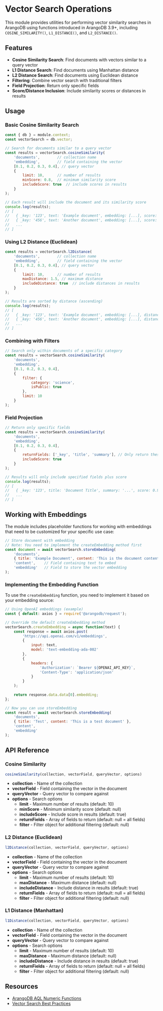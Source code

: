 # Vector Search Operations

This module provides utilities for performing vector similarity searches in ArangoDB using functions introduced in ArangoDB 3.9+, including `COSINE_SIMILARITY()`, `L1_DISTANCE()`, and `L2_DISTANCE()`.

## Features

- **Cosine Similarity Search**: Find documents with vectors similar to a query vector
- **L1 Distance Search**: Find documents using Manhattan distance
- **L2 Distance Search**: Find documents using Euclidean distance
- **Filtering**: Combine vector search with traditional filters
- **Field Projection**: Return only specific fields
- **Score/Distance Inclusion**: Include similarity scores or distances in results

## Usage

### Basic Cosine Similarity Search

```javascript
const { db } = module.context;
const vectorSearch = db.vector;

// Search for documents similar to a query vector
const results = vectorSearch.cosineSimilarity(
    'documents',        // collection name
    'embedding',        // field containing the vector
    [0.1, 0.2, 0.3, 0.4], // query vector
    {
        limit: 10,      // number of results
        minScore: 0.8,  // minimum similarity score
        includeScore: true  // include scores in results
    }
);

// Each result will include the document and its similarity score
console.log(results);
// [
//   { _key: '123', text: 'Example document', embedding: [...], score: 0.95 },
//   { _key: '456', text: 'Another document', embedding: [...], score: 0.87 },
//   ...
// ]
```

### Using L2 Distance (Euclidean)

```javascript
const results = vectorSearch.l2Distance(
    'documents',        // collection name
    'embedding',        // field containing the vector
    [0.1, 0.2, 0.3, 0.4], // query vector
    {
        limit: 10,      // number of results
        maxDistance: 1.5, // maximum distance
        includeDistance: true  // include distances in results
    }
);

// Results are sorted by distance (ascending)
console.log(results);
// [
//   { _key: '123', text: 'Example document', embedding: [...], distance: 0.35 },
//   { _key: '456', text: 'Another document', embedding: [...], distance: 0.72 },
//   ...
// ]
```

### Combining with Filters

```javascript
// Search only within documents of a specific category
const results = vectorSearch.cosineSimilarity(
    'documents',  
    'embedding',
    [0.1, 0.2, 0.3, 0.4],
    {
        filter: { 
            category: 'science',
            isPublic: true
        },
        limit: 10
    }
);
```

### Field Projection

```javascript
// Return only specific fields
const results = vectorSearch.cosineSimilarity(
    'documents',  
    'embedding',
    [0.1, 0.2, 0.3, 0.4],
    {
        returnFields: ['_key', 'title', 'summary'], // Only return these fields
        includeScore: true
    }
);

// Results will only include specified fields plus score
console.log(results);
// [
//   { _key: '123', title: 'Document Title', summary: '...', score: 0.95 },
//   ...
// ]
```

## Working with Embeddings

The module includes placeholder functions for working with embeddings that need to be customized for your specific use case:

```javascript
// Store document with embedding
// Note: You need to implement the createEmbedding method first
const document = await vectorSearch.storeEmbedding(
    'documents',  
    { title: 'Example Document', content: 'This is the document content' },
    'content',    // Field containing text to embed
    'embedding'   // Field to store the vector embedding
);
```

### Implementing the Embedding Function

To use the `createEmbedding` function, you need to implement it based on your embedding source:

```javascript
// Using OpenAI embeddings (example)
const { default: axios } = require('@arangodb/request');

// Override the default createEmbedding method
vectorSearch.createEmbedding = async function(text) {
    const response = await axios.post(
        'https://api.openai.com/v1/embeddings',
        {
            input: text,
            model: 'text-embedding-ada-002'
        },
        {
            headers: {
                'Authorization': `Bearer ${OPENAI_API_KEY}`,
                'Content-Type': 'application/json'
            }
        }
    );
    
    return response.data.data[0].embedding;
};

// Now you can use storeEmbedding
const result = await vectorSearch.storeEmbedding(
    'documents',
    { title: 'Test', content: 'This is a test document' },
    'content',
    'embedding'
);
```

## API Reference

### Cosine Similarity

```javascript
cosineSimilarity(collection, vectorField, queryVector, options)
```

- **collection** - Name of the collection
- **vectorField** - Field containing the vector in the document
- **queryVector** - Query vector to compare against
- **options** - Search options
  - **limit** - Maximum number of results (default: 10)
  - **minScore** - Minimum similarity score (default: null)
  - **includeScore** - Include score in results (default: true)
  - **returnFields** - Array of fields to return (default: null = all fields)
  - **filter** - Filter object for additional filtering (default: null)

### L2 Distance (Euclidean)

```javascript
l2Distance(collection, vectorField, queryVector, options)
```

- **collection** - Name of the collection
- **vectorField** - Field containing the vector in the document
- **queryVector** - Query vector to compare against
- **options** - Search options
  - **limit** - Maximum number of results (default: 10)
  - **maxDistance** - Maximum distance (default: null)
  - **includeDistance** - Include distance in results (default: true)
  - **returnFields** - Array of fields to return (default: null = all fields)
  - **filter** - Filter object for additional filtering (default: null)

### L1 Distance (Manhattan)

```javascript
l1Distance(collection, vectorField, queryVector, options)
```

- **collection** - Name of the collection
- **vectorField** - Field containing the vector in the document
- **queryVector** - Query vector to compare against
- **options** - Search options
  - **limit** - Maximum number of results (default: 10)
  - **maxDistance** - Maximum distance (default: null)
  - **includeDistance** - Include distance in results (default: true)
  - **returnFields** - Array of fields to return (default: null = all fields)
  - **filter** - Filter object for additional filtering (default: null)

## Resources

- [ArangoDB AQL Numeric Functions](https://docs.arangodb.com/3.11/aql/functions/numeric/)
- [Vector Search Best Practices](https://docs.arangodb.com/3.11/develop/vector-search/)
